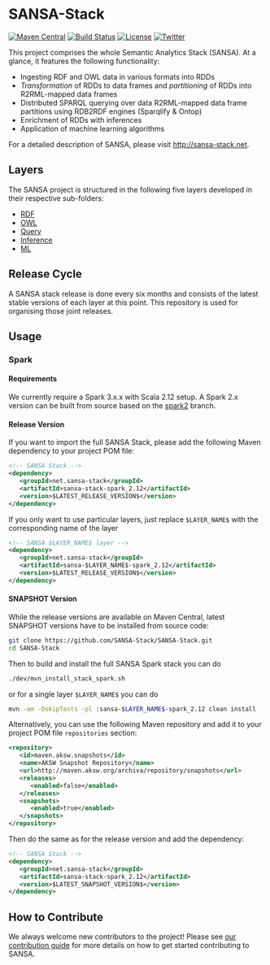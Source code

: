 # SANSA-Stack
[![Maven Central](https://maven-badges.herokuapp.com/maven-central/net.sansa-stack/sansa-parent/badge.svg)](https://maven-badges.herokuapp.com/maven-central/net.sansa-stack/sansa-parent)
[![Build Status](https://github.com/SANSA-Stack/SANSA-Stack/workflows/CI/badge.svg)](https://github.com/SANSA-Stack/SANSA-Stack/actions?query=workflow%3ACI)
[![License](https://img.shields.io/badge/License-Apache%202.0-blue.svg)](https://opensource.org/licenses/Apache-2.0)
[![Twitter](https://img.shields.io/twitter/follow/SANSA_Stack.svg?style=social)](https://twitter.com/SANSA_Stack)

This project comprises the whole Semantic Analytics Stack (SANSA). At a glance, it features the following functionality:

* Ingesting RDF and OWL data in various formats into RDDs
* *Transformation* of RDDs to data frames and *partitioning* of RDDs into R2RML-mapped data frames
* Distributed SPARQL querying over data R2RML-mapped data frame partitions using RDB2RDF engines (Sparqlify & Ontop)
* Enrichment of RDDs with inferences
* Application of machine learning algorithms

For a detailed description of SANSA, please visit http://sansa-stack.net. 

## Layers
The SANSA project is structured in the following five layers developed in their respective sub-folders:

* [RDF](sansa-rdf)
* [OWL](sansa-owl)
* [Query](sansa-query)
* [Inference](sansa-inference)
* [ML](sansa-ml)

## Release Cycle
A SANSA stack release is done every six months and consists of the latest stable versions of each layer at this point. This repository is used for organising those joint releases.

## Usage

### Spark

#### Requirements

We currently require a Spark 3.x.x with Scala 2.12 setup. A Spark 2.x version can be built from source based on the [spark2](https://github.com/SANSA-Stack/SANSA-Stack/tree/spark2) branch.

#### Release Version
If you want to import the full SANSA Stack, please add the following Maven dependency to your project POM file:
```xml
<!-- SANSA Stack -->
<dependency>
   <groupId>net.sansa-stack</groupId>
   <artifactId>sansa-stack-spark_2.12</artifactId>
   <version>$LATEST_RELEASE_VERSION$</version>
</dependency>
```
If you only want to use particular layers, just replace `$LAYER_NAME$` with the corresponding name of the layer
```xml
<!-- SANSA $LAYER_NAME$ layer -->
<dependency>
   <groupId>net.sansa-stack</groupId>
   <artifactId>sansa-$LAYER_NAME$-spark_2.12</artifactId>
   <version>$LATEST_RELEASE_VERSION$</version>
</dependency>
```

#### SNAPSHOT Version
While the release versions are available on Maven Central, latest SNAPSHOT versions have to be installed from source code:
```bash
git clone https://github.com/SANSA-Stack/SANSA-Stack.git
cd SANSA-Stack
```
Then to build and install the full SANSA Spark stack you can do
```bash
./dev/mvn_install_stack_spark.sh 
```
or for a single layer `$LAYER_NAME$` you can do
```bash
mvn -am -DskipTests -pl :sansa-$LAYER_NAME$-spark_2.12 clean install 
```

Alternatively, you can use the following Maven repository and add it to your project POM file `repositories` section:
```xml
<repository>
   <id>maven.aksw.snapshots</id>
   <name>AKSW Snapshot Repository</name>
   <url>http://maven.aksw.org/archiva/repository/snapshots</url>
   <releases>
      <enabled>false</enabled>
   </releases>
   <snapshots>
      <enabled>true</enabled>
   </snapshots>
</repository>
```
Then do the same as for the release version and add the dependency:
```xml
<!-- SANSA Stack -->
<dependency>
   <groupId>net.sansa-stack</groupId>
   <artifactId>sansa-stack-spark_2.12</artifactId>
   <version>$LATEST_SNAPSHOT_VERSION$</version>
</dependency>
```

## How to Contribute
We always welcome new contributors to the project! Please see [our contribution guide](http://sansa-stack.net/contributing-to-sansa/) for more details on how to get started contributing to SANSA.
